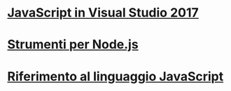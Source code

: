 # [JavaScript in Visual Studio 2017](/visualstudio/javascript/javascript-in-vs-2017)
# [Strumenti per Node.js](/visualstudio/javascript/tutorial-nodejs)
# [Riferimento al linguaggio JavaScript](javascript-language-reference.md)
